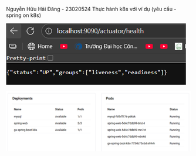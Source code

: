 Nguyễn Hữu Hải Đăng - 23020524
Thực hành k8s với ví dụ (yêu cầu - spring on k8s) 

   ![i1](https://raw.githubusercontent.com/danqNg0911/PTUDDN/main/img/week6/vidu.png)

   ![i2](https://raw.githubusercontent.com/danqNg0911/PTUDDN/main/img/week6/k8s-vidu.png)



